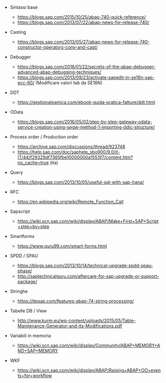 - Sintassi base
  - https://blogs.sap.com/2015/10/25/abap-740-quick-reference/ 
  - https://blogs.sap.com/2013/07/22/abap-news-for-release-740/
  
 - Casting 
   - https://blogs.sap.com/2013/05/27/abap-news-for-release-740-constructor-operators-conv-and-cast/

- Debugger 
  - https://blogs.sap.com/2018/01/22/secrets-of-the-abap-debugger-advanced-abap-debugging-techniques/
  - https://blogs.sap.com/2013/09/23/activate-sapedit-in-se16n-sap-ecc-60/ (Modificare valori tab da SE16N)

- DDT
  - https://gestionaleamica.com/ebook-guida-pratica-fatture/ddt.html
  
- OData
  - https://blogs.sap.com/2016/05/02/step-by-step-gateway-odata-service-creation-using-segw-method-1-importing-ddic-structure/
    
- Process order / Production order
  - https://archive.sap.com/discussions/thread/923748
  - https://help.sap.com/doc/saphelp_sbo900/9.0/it-IT/44/f29329df7365fbe10000000a1553f7/content.htm?no_cache=true (ita)
  
- Query 
  -  https://blogs.sap.com/2013/10/05/useful-sql-with-sap-hana/
  
- RFC
  - https://en.wikipedia.org/wiki/Remote_Function_Call
  
- Sapscript
  - https://wiki.scn.sap.com/wiki/display/ABAP/Make+First+SAP+Script+step+by+step
  
- Smartforms
  - https://www.guru99.com/smart-forms.html
  
- SPDD / SPAU
  - https://blogs.sap.com/2013/10/14/technical-upgrade-spdd-spau-phase/
  - http://saptechnicalguru.com/aftercare-for-sap-upgrade-or-support-package/
  
- Stringhe 
  - https://itpsap.com/features-abap-74-string-processing/
  
- Tabelle DB / View
  - http://www.kurm.eu/wp-content/uploads/2015/05/Table-Maintenance-Generator-and-its-Modifications.pdf
  
- Variabili in memoria
  - https://wiki.scn.sap.com/wiki/display/Community/ABAP+MEMORY+AND+SAP+MEMORY
  
- WKF 
  - https://wiki.scn.sap.com/wiki/display/ABAP/Raising+ABAP+OO+events+for+workflow
